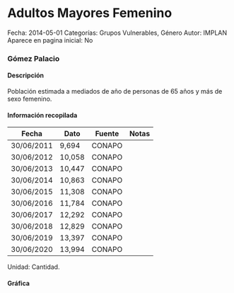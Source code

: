 Adultos Mayores Femenino
=====

Fecha: 2014-05-01
Categorías: Grupos Vulnerables, Género
Autor: IMPLAN
Aparece en pagina inicial: No

### Gómez Palacio

#### Descripción

Población estimada a mediados de año de personas de 65 años y más de sexo femenino.

<!-- break -->

#### Información recopilada

<table class="table table-hover table-bordered matriz">
  <thead>
    <tr><th>Fecha</th><th>Dato</th><th>Fuente</th><th>Notas</th></tr>
  </thead>
  <tbody>
    <tr><td class="centrado">30/06/2011</td><td class="derecha">9,694</td><td>CONAPO</td><td></td></tr>
    <tr><td class="centrado">30/06/2012</td><td class="derecha">10,058</td><td>CONAPO</td><td></td></tr>
    <tr><td class="centrado">30/06/2013</td><td class="derecha">10,447</td><td>CONAPO</td><td></td></tr>
    <tr><td class="centrado">30/06/2014</td><td class="derecha">10,863</td><td>CONAPO</td><td></td></tr>
    <tr><td class="centrado">30/06/2015</td><td class="derecha">11,308</td><td>CONAPO</td><td></td></tr>
    <tr><td class="centrado">30/06/2016</td><td class="derecha">11,784</td><td>CONAPO</td><td></td></tr>
    <tr><td class="centrado">30/06/2017</td><td class="derecha">12,292</td><td>CONAPO</td><td></td></tr>
    <tr><td class="centrado">30/06/2018</td><td class="derecha">12,829</td><td>CONAPO</td><td></td></tr>
    <tr><td class="centrado">30/06/2019</td><td class="derecha">13,397</td><td>CONAPO</td><td></td></tr>
    <tr><td class="centrado">30/06/2020</td><td class="derecha">13,994</td><td>CONAPO</td><td></td></tr>
  </tbody>
</table>

Unidad: Cantidad.

#### Gráfica

<div id="Morriszgjlcznk" class="grafica"></div>
  <script>
  new Morris.Line({
    element: 'Morriszgjlcznk',
    data: [
      { fecha: '2011-06-30', dato: 9694 },
      { fecha: '2012-06-30', dato: 10058 },
      { fecha: '2013-06-30', dato: 10447 },
      { fecha: '2014-06-30', dato: 10863 },
      { fecha: '2015-06-30', dato: 11308 },
      { fecha: '2016-06-30', dato: 11784 },
      { fecha: '2017-06-30', dato: 12292 },
      { fecha: '2018-06-30', dato: 12829 },
      { fecha: '2019-06-30', dato: 13397 },
      { fecha: '2020-06-30', dato: 13994 }
    ],
    xkey: 'fecha',
    ykeys: ['dato'],
    labels: ['Dato'],
    lineColors: ['#FF5B02'],
    xLabelFormat: function(d) {
      return d.getDate()+'/'+(d.getMonth()+1)+'/'+d.getFullYear();
    },
    dateFormat: function (ts) {
      var d = new Date(ts);
      return d.getDate() + '/' + (d.getMonth() + 1) + '/' + d.getFullYear();
    }
  });
  </script>
